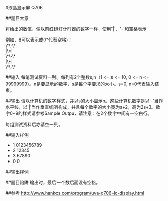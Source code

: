 #液晶显示屏 Q706

##题目大意
<p>  将给出的数值，像以前红绿灯计时器的数字一样，使用'|'、'-'和空格表示</p>
例如，8可以表示成(\*代表空格)：<br>
\*\-\*<br>
|\*|<br>
\*\-\*<br>
|\*|<br>
\*\-\*<br>

##输入
每笔测试资料一列。每列有2个整数s,n（1 <= s <= 10, 0 <= n <= 99999999）。n是要显示的数字，s是每个字要求的大小。s=0, n=0代表输入结束。

##输出
请以计算机的数字样式，并以s的大小显示n。这些计算机数字是以'-'当作水平线，以'|'当作垂直线所构成，并且每个数字的大小宽为s+2，高为2s+3。数字0~9的样式请参考Sample Outpu，请注意：在2个数字中间有一空白行。

每组测试资料后亦请空一列。

##输入样例
+ 1 0123456789
+ 2 12345
+ 3 67890
+ 0 0

##输出样例
<img src="https://github.com/bwfullcolor/Practice/blob/master/oj%E9%A2%98/706%20LC-Display/706.png" alt=""><br>

##题目陷阱
输出时，最后一个数后面没有空格。

##参考
http://www.hankcs.com/program/uva-q706-lc-display.html
